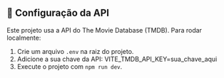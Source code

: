 ## 🔑 Configuração da API

Este projeto usa a API do The Movie Database (TMDB). Para rodar localmente:

1. Crie um arquivo `.env` na raiz do projeto.
2. Adicione a sua chave da API: VITE_TMDB_API_KEY=sua_chave_aqui
3. Execute o projeto com `npm run dev`.

